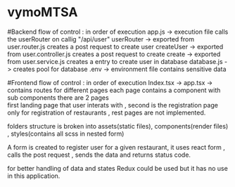 # vymoMTSA

#Backend
flow of control : in order of execution
app.js -> execution file calls the userRouter on callig "/api/user"
userRouter -> exported from user.router.js creates a post request to create user
createUser -> exported from user.controller.js creates a post request to create
create -> exported from user.service.js creates a entry to create user in database
database.js -> creates pool for database
.env -> environment file contains sensitive data


#Frontend 
flow of control : in order of execution
Index.tsx -> app.tsx -> contains routes for different pages 
each page contains a component with sub components
there are 2 pages  
first landing page that user interats with ,
second is the registration page only for registration of restaurants , rest pages are not implemented.

folders structure is broken  into assets(static files), components(render files) , styles(contains all scss in nested form)

A form is created to register user for a given restaurant, it uses react form , calls the  post request , sends the data and returns status code.

for better handling of data and states Redux could be used but it has no use in this application.